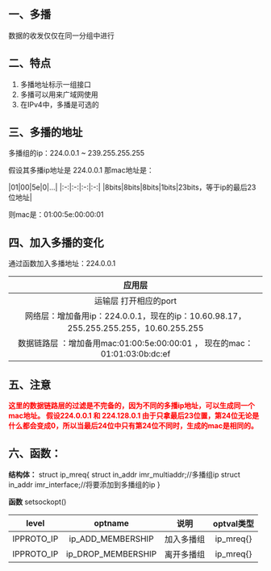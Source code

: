 ## 一、多播

数据的收发仅仅在同一分组中进行


## 二、特点
1. 多播地址标示一组接口
2. 多播可以用来广域网使用
3. 在IPv4中，多播是可选的

## 三、多播的地址

多播组的ip：224.0.0.1 ~ 239.255.255.255

假设其多播ip地址是 224.0.0.1 
那mac地址是：

|01|00|5e|0|...|
|:-:|:-:|:-:|:-:|
|8bits|8bits|8bits|1bits|23bits，等于ip的最后23位地址|

则mac是：01:00:5e:00:00:01

## 四、加入多播的变化

通过函数加入多播地址：224.0.0.1

| 应用层                                                                               |
|:------------------------------------------------------------------------------------:|
| 运输层  打开相应的port                                                                |
| 网络层：增加备用ip：224.0.0.1，现在的ip：10.60.98.17，255.255.255.255，10.60.255.255   |
| 数据链路层 ：增加备用mac:01:00:5e:00:00:01 ， 现在的mac： 01:01:03:0b:dc:ef            |
## 五、注意

<strong><font color="red">这里的数据链路层的过滤是不完备的，因为不同的多播ip地址，可以生成同一个mac地址。
假设224.0.0.1 和 224.128.0.1 由于只拿最后23位置，第24位无论是什么都会变成0，所以当最后24位中只有第24位不同时，生成的mac是相同的。</font></strong>


## 六、函数：

**结构体：**
struct ip_mreq{
  struct in_addr imr_multiaddr;//多播组ip
  struct in_addr imr_interface;//将要添加到多播组的ip
}

**函数**
setsockopt()

|level|optname|说明|optval类型|
|:-:|:-:|:-:|:-:|
|IPPROTO_IP|ip_ADD_MEMBERSHIP|加入多播组|ip_mreq{}|
|IPPROTO_IP|ip_DROP_MEMBERSHIP|离开多播组|ip_mreq{}|



